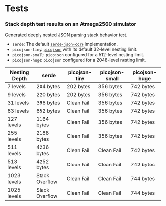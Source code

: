 # Tests

###  Stack depth test results on an Atmega2560 simulator

Generated deeply nested JSON parsing stack behavior test.

*   `serde`: The default [`serde-json-core`](https://crates.io/crates/serde-json-core) implementation.
*   `picojson-tiny`: [`picojson`](https://crates.io/crates/picojson) with its default 32-level nesting limit.
*   `picojson-small`: `picojson` configured for a 512-level nesting limit.
*   `picojson-huge`: `picojson` configured for a 2048-level nesting limit.


| Nesting Depth | serde | picojson-tiny | picojson-small | picojson-huge|
|---|---|---|---|---|
| 7 levels | 204 bytes | 202 bytes | 356 bytes | 742 bytes |
| 9 levels | 220 bytes | 202 bytes | 356 bytes | 742 bytes |
| 31 levels | 396 bytes | Clean Fail | 356 bytes | 742 bytes |
| 63 levels | 652 bytes | Clean Fail | 356 bytes | 742 bytes |
| 127 levels | 1164 bytes | Clean Fail | 356 bytes | 742 bytes |
| 255 levels | 2188 bytes | Clean Fail | 356 bytes | 742 bytes |
| 511 levels | 4236 bytes | Clean Fail | Clean Fail | 742 bytes |
| 513 levels | 4252 bytes | Clean Fail | Clean Fail | 742 bytes |
| 1023 levels | Stack Overflow | Clean Fail | Clean Fail | 744 bytes |
| 1025 levels | Stack Overflow | Clean Fail | Clean Fail | 744 bytes |
